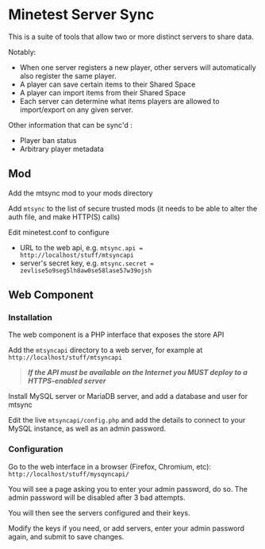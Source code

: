 # Minetest Server Sync

This is a suite of tools that allow two or more distinct servers to share data.

Notably:

* When one server registers a new player, other servers will automatically also register the same player.
* A player can save certain items to their Shared Space
* A player can import items from their Shared Space
* Each server can determine what items players are allowed to import/export on any given server.

Other information that can be sync'd :

* Player ban status
* Arbitrary player metadata

## Mod

Add the mtsync mod to your mods directory

Add `mtsync` to the list of secure trusted mods (it needs to be able to alter the auth file, and make HTTP(S) calls)

Edit minetest.conf to configure

* URL to the web api, e.g. `mtsync.api = http://localhost/stuff/mtsyncapi`
* server's secret key, e.g. `mtsync.secret = zevlise5o9seg5lh8aw0se58lase57w39ojsh`


## Web Component

### Installation

The web component is a PHP interface that exposes the store API

Add the `mtsyncapi` directory to a web server, for example at `http://localhost/stuff/mtsyncapi`

> ***If the API must be available on the Internet you MUST deploy to a HTTPS-enabled server***

Install MySQL server or MariaDB server, and add a database and user for mtsync

Edit the live `mtsyncapi/config.php` and add the details to connect to your MySQL instance, as well as an admin password.

### Configuration

Go to the web interface in a browser (Firefox, Chromium, etc): `http://localhost/stuff/mysqyncapi/`

You will see a page asking you to enter your admin password, do so. The admin password will be disabled after 3 bad attempts.

You will then see the servers configured and their keys.

Modify the keys if you need, or add servers, enter your admin password again, and submit to save changes.
